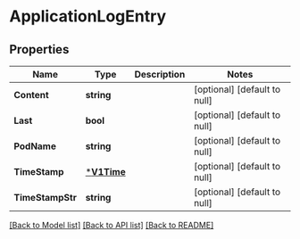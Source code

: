 # ApplicationLogEntry

## Properties
Name | Type | Description | Notes
------------ | ------------- | ------------- | -------------
**Content** | **string** |  | [optional] [default to null]
**Last** | **bool** |  | [optional] [default to null]
**PodName** | **string** |  | [optional] [default to null]
**TimeStamp** | [***V1Time**](v1Time.md) |  | [optional] [default to null]
**TimeStampStr** | **string** |  | [optional] [default to null]

[[Back to Model list]](../README.md#documentation-for-models) [[Back to API list]](../README.md#documentation-for-api-endpoints) [[Back to README]](../README.md)


